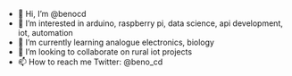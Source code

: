 - 👋 Hi, I’m @benocd
- 👀 I’m interested in arduino, raspberry pi, data science, api development, iot, automation
- 🌱 I’m currently learning analogue electronics, biology
- 💞️ I’m looking to collaborate on rural iot projects
- 📫 How to reach me Twitter: @beno_cd

<!---
benocd/benocd is a ✨ special ✨ repository because its `README.md` (this file) appears on your GitHub profile.
You can click the Preview link to take a look at your changes.
--->
